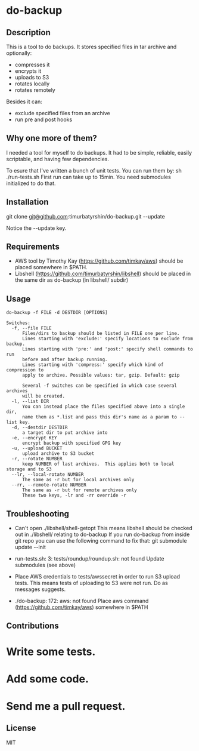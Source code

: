 do-backup
=======================

Description
-----------

This is a tool to do backups.
It stores specified files in tar archive and optionally:

* compresses it
* encrypts it
* uploads to S3
* rotates locally
* rotates remotely

Besides it can:

* exclude specified files from an archive
* run pre and post hooks

Why one more of them?
---------------------
I needed a tool for myself to do backups.
It had to be simple, reliable, easily scriptable, and having few dependencies.

To esure that I've written a bunch of unit tests.
You can run them by:   sh ./run-tests.sh
First run can take up to 15min.
You need submodules initialized to do that.

Installation
------------

git clone git@github.com:timurbatyrshin/do-backup.git --update

Notice the --update key.


Requirements
------------

* AWS tool by Timothy Kay (https://github.com/timkay/aws) should be placed
somewhere in $PATH.
* Libshell (https://github.com/timurbatyrshin/libshell) should be placed in 
the same dir as do-backup (in libshell/ subdir)


Usage
-----

    do-backup -f FILE -d DESTDIR [OPTIONS]

    Switches:
      -f, --file FILE
          Files/dirs to backup should be listed in FILE one per line.
          Lines starting with 'exclude:' specify locations to exclude from backup.
          Lines starting with 'pre:' and 'post:' specify shell commands to run
          before and after backup running.
          Lines starting with 'compress:' specify which kind of compression to
          apply to archive. Possible values: tar, gzip. Default: gzip

          Several -f switches can be specified in which case several archives
          will be created.
      -l, --list DIR   
          You can instead place the files specified above into a single dir,
          name them as *.list and pass this dir's name as a param to --list key.
      -d, --destdir DESTDIR
          a target dir to put archive into
      -e, --encrypt KEY
          encrypt backup with specified GPG key
      -u, --upload BUCKET
          upload archive to S3 bucket
      -r, --rotate NUMBER
          keep NUMBER of last archives.  This applies both to local storage and to S3
      --lr, --local-rotate NUMBER
          The same as -r but for local archives only
      --rr, --remote-rotate NUMBER
          The same as -r but for remote archives only
          These two keys, -lr and -rr override -r

Troubleshooting
---------------

* Can't open ./libshell/shell-getopt
This means libshell should be checked out in ./libshell/ relating to do-backup
If you run do-backup from inside git repo you can use the following command
to fix that:
  git submodule update --init

* run-tests.sh: 3: tests/roundup/roundup.sh: not found
Update submodules (see above)

* Place AWS credentials to tests/awssecret in order to run S3 upload tests.
This means tests of uploading to S3 were not run. Do as messages suggests.

* ./do-backup: 172: aws: not found
Place aws command (https://github.com/timkay/aws) somewhere in $PATH

Contributions
-------------

# Write some tests.
# Add some code.
# Send me a pull request.

License
-------
MIT

